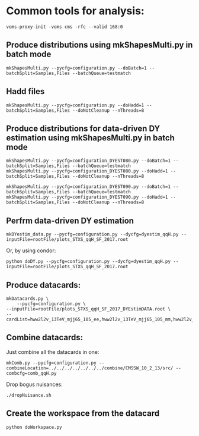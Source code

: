 # Common tools for analysis:
  
    voms-proxy-init -voms cms -rfc --valid 168:0

## Produce distributions using mkShapesMulti.py in batch mode
  
    mkShapesMulti.py --pycfg=configuration.py --doBatch=1 --batchSplit=Samples,Files --batchQueue=testmatch

## Hadd files

    mkShapesMulti.py --pycfg=configuration.py --doHadd=1 --batchSplit=Samples,Files --doNotCleanup --nThreads=8

## Produce distributions for data-driven DY estimation using mkShapesMulti.py in batch mode 

    mkShapesMulti.py --pycfg=configuration_DYEST080.py --doBatch=1 --batchSplit=Samples,Files --batchQueue=testmatch 
    mkShapesMulti.py --pycfg=configuration_DYEST080.py --doHadd=1 --batchSplit=Samples,Files --doNotCleanup --nThreads=8

    mkShapesMulti.py --pycfg=configuration_DYEST090.py --doBatch=1 --batchSplit=Samples,Files --batchQueue=testmatch 
    mkShapesMulti.py --pycfg=configuration_DYEST090.py --doHadd=1 --batchSplit=Samples,Files --doNotCleanup --nThreads=8

## Perfrm data-driven DY estimation

    mkDYestim_data.py --pycfg=configuration.py --dycfg=dyestim_qqH.py --inputFile=rootFile/plots_STXS_qqH_SF_2017.root

Or, by using condor:

    python doDY.py --pycfg=configuration.py --dycfg=dyestim_qqH.py --inputFile=rootFile/plots_STXS_qqH_SF_2017.root

## Produce datacards:

    mkDatacards.py \
        --pycfg=configuration.py \
	--inputFile=rootFile/plots_STXS_qqH_SF_2017_DYEstimDATA.root \
	--cardList=hww2l2v_13TeV_mjj65_105_ee,hww2l2v_13TeV_mjj65_105_mm,hww2l2v_13TeV_mjj350_700_pthLT200_ee,hww2l2v_13TeV_mjj350_700_pthLT200_mm,hww2l2v_13TeV_mjjGT700_pthLT200_ee,hww2l2v_13TeV_mjjGT700_pthLT200_mm,hww2l2v_13TeV_mjjGT350_pthGT200_ee,hww2l2v_13TeV_mjjGT350_pthGT200_mm,hww2l2v_13TeV_top_2j_vh_ee,hww2l2v_13TeV_top_2j_vh_mm,hww2l2v_13TeV_top_2j_vbf_ee,hww2l2v_13TeV_top_2j_vbf_mm,hww2l2v_13TeV_top_2j_hpt_ee,hww2l2v_13TeV_top_2j_hpt_mm,hww2l2v_13TeV_WW_2j_vh_ee,hww2l2v_13TeV_WW_2j_vh_mm,hww2l2v_13TeV_WW_2j_vbf_ee,hww2l2v_13TeV_WW_2j_vbf_mm,hww2l2v_13TeV_WW_2j_hpt_ee,hww2l2v_13TeV_WW_2j_hpt_mm

## Combine datacards:

Just combine all the datacards in one:

    mkComb.py --pycfg=configuration.py --combineLocation=../../../../../../../combine/CMSSW_10_2_13/src/ --combcfg=comb_qqH.py

Drop bogus nuisances:

    ./dropNuisance.sh 

## Create the workspace from the datacard

    python doWorkspace.py
